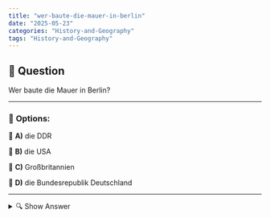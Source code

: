 ```yaml
---
title: "wer-baute-die-mauer-in-berlin"
date: "2025-05-23"
categories: "History-and-Geography"
tags: "History-and-Geography"
---
```


## 📌 **Question**

Wer baute die Mauer in Berlin?



---

### 📝 **Options:**

🔘 **A)** die DDR

🔘 **B)** die USA

🔘 **C)** Großbritannien

🔘 **D)** die Bundesrepublik Deutschland

---

<details>
  <summary>🔍 Show Answer</summary>

  <p>
💡  <b>Correct Answer:</b>  a
  </p>
  <p>
    📖<b>Explanation:</b>
    Die Berliner Mauer war eine physische Barriere, die die Stadt Berlin von 1961 bis 1989 teilte. Sie wurde von der Deutschen Demokratischen Republik (DDR) gebaut, um Ostberliner daran zu hindern, in den westlichen Teil der Stadt zu fliehen, der von der Bundesrepublik Deutschland kontrolliert wurde. Während des Kalten Krieges symbolisierte die Mauer die Spannung zwischen den Ost- und Westmächten. Sie wurde von der DDR errichtet, nicht von den USA, Großbritannien oder der Bundesrepublik Deutschland, obwohl diese Länder in die geopolitischen Ereignisse jener Zeit involviert waren.
  </p>
</details>
